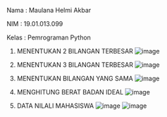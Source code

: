 Nama  : Maulana Helmi Akbar

NIM   : 19.01.013.099

Kelas : Pemrograman Python

1. MENENTUKAN 2 BILANGAN TERBESAR
![image](https://user-images.githubusercontent.com/115380709/197308171-b176a4e9-8cff-4a79-84a0-b918dbe20cde.png)

2. MENENTUKAN 3 BILANGAN TERBESAR
![image](https://user-images.githubusercontent.com/115380709/197308263-b66d1497-a480-42f0-bd26-62a9491497dc.png)

3. MENENTUKAN BILANGAN YANG SAMA
![image](https://user-images.githubusercontent.com/115380709/197308321-46b4bec9-5e44-44f2-96df-213ca3c0456b.png)

4. MENGHITUNG BERAT BADAN IDEAL
![image](https://user-images.githubusercontent.com/115380709/197308360-09ccf5b6-a81f-4ec8-bab8-4f9e007c4b53.png)

5. DATA NILALI MAHASISWA
![image](https://user-images.githubusercontent.com/115380709/197308644-5fd84373-e8f5-47a9-9a16-c2848bb41016.png)
![image](https://user-images.githubusercontent.com/115380709/197308650-bf982fa7-f510-41f0-835c-3ccb239ecffd.png)
